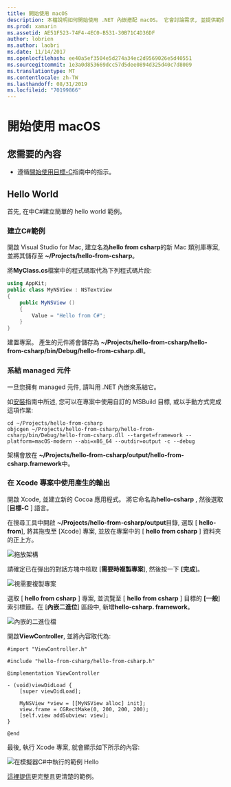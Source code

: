 ```yaml
---
title: 開始使用 macOS
description: 本檔說明如何開始使用 .NET 內嵌搭配 macOS。 它會討論需求, 並提供範例應用程式, 以示範如何系結 managed 元件, 並在 Xcode 專案中使用產生的輸出。
ms.prod: xamarin
ms.assetid: AE51F523-74F4-4EC0-B531-30B71C4D36DF
author: lobrien
ms.author: laobri
ms.date: 11/14/2017
ms.openlocfilehash: ee40a5ef3504e5d274a34ec2d9569026e5d40551
ms.sourcegitcommit: 1e3a0d853669dcc57d5dee0894d325d40c7d8009
ms.translationtype: MT
ms.contentlocale: zh-TW
ms.lasthandoff: 08/31/2019
ms.locfileid: "70199866"
---
```

# <a name="getting-started-with-macos"></a>開始使用 macOS

## <a name="what-you-will-need"></a>您需要的內容

* 遵循[開始使用目標-C](~/tools/dotnet-embedding/get-started/objective-c/index.md)指南中的指示。

## <a name="hello-world"></a>Hello World

首先, 在中C#建立簡單的 hello world 範例。

### <a name="create-c-sample"></a>建立C#範例

開啟 Visual Studio for Mac, 建立名為**hello from csharp**的新 Mac 類別庫專案, 並將其儲存至 **~/Projects/hello-from-csharp**。

將**MyClass.cs**檔案中的程式碼取代為下列程式碼片段:

```csharp
using AppKit;
public class MyNSView : NSTextView
{
    public MyNSView ()
    {
        Value = "Hello from C#";
    }
}
```

建置專案。 產生的元件將會儲存為 **~/Projects/hello-from-csharp/hello-from-csharp/bin/Debug/hello-from-csharp.dll**。

### <a name="bind-the-managed-assembly"></a>系結 managed 元件

一旦您擁有 managed 元件, 請叫用 .NET 內嵌來系結它。

如[安裝](~/tools/dotnet-embedding/get-started/install/install.md)指南中所述, 您可以在專案中使用自訂的 MSBuild 目標, 或以手動方式完成這項作業:

```shell
cd ~/Projects/hello-from-csharp
objcgen ~/Projects/hello-from-csharp/hello-from-csharp/bin/Debug/hello-from-csharp.dll --target=framework --platform=macOS-modern --abi=x86_64 --outdir=output -c --debug
```

架構會放在 **~/Projects/hello-from-csharp/output/hello-from-csharp.framework**中。

### <a name="use-the-generated-output-in-an-xcode-project"></a>在 Xcode 專案中使用產生的輸出

開啟 Xcode, 並建立新的 Cocoa 應用程式。 將它命名為**hello-csharp** , 然後選取 [**目標-C** ] 語言。

在搜尋工具中開啟 **~/Projects/hello-from-csharp/output**目錄, 選取 [ **hello-from**], 將其拖曳至 [Xcode] 專案, 並放在專案中的 [ **hello from csharp** ] 資料夾的正上方。

![拖放架構](macos-images/hello-from-csharp-mac-drag-drop-framework.png)

請確定已在彈出的對話方塊中核取 [**需要時複製專案**], 然後按一下 **[完成**]。

![視需要複製專案](macos-images/hello-from-csharp-mac-copy-items-if-needed.png)

選取 [ **hello from csharp** ] 專案, 並流覽至 [ **hello from csharp** ] 目標的 **[一般**] 索引標籤。在 [**內嵌二進位**] 區段中, 新增**hello-csharp. framework**。

![內嵌的二進位檔](macos-images/hello-from-csharp-mac-embedded-binaries.png)

開啟**ViewController**, 並將內容取代為:

```objc
#import "ViewController.h"

#include "hello-from-csharp/hello-from-csharp.h"

@implementation ViewController

- (void)viewDidLoad {
    [super viewDidLoad];
    
    MyNSView *view = [[MyNSView alloc] init];
    view.frame = CGRectMake(0, 200, 200, 200);
    [self.view addSubview: view];
}

@end
```

最後, 執行 Xcode 專案, 就會顯示如下所示的內容:

![在模擬器C#中執行的範例 Hello](macos-images/hello-from-csharp-mac.png)

[這裡提供](https://github.com/mono/Embeddinator-4000/tree/objc/samples/mac/weather)更完整且更清楚的範例。
